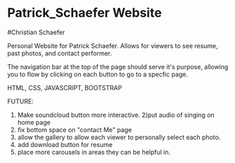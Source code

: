 # Patrick_Schaefer Website

#Christian Schaefer

Personal Website for Patrick Schaefer. Allows for viewers to see resume, past photos, and contact performer.

The navigation bar at the top of the page should serve it's purpose, allowing you to flow by clicking on each button to go to a specfic page. 

HTML, CSS, JAVASCRIPT, BOOTSTRAP

FUTURE:
1) Make soundcloud button more interactive.
2)put audio of singing on home page
3) fix bottom space on "contact Me" page
4) allow the gallery to allow each viewer to personally select each photo.
5) add download button for resume
6) place more carousels in areas they can be helpful in.
